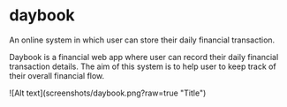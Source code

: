 # daybook
An online system in which user can store their daily financial transaction.

<p>
Daybook is a financial web app where user can record their daily financial transaction details. The aim of this system is to help user to keep track of their overall financial flow. 
</p>
![Alt text](screenshots/daybook.png?raw=true "Title")
